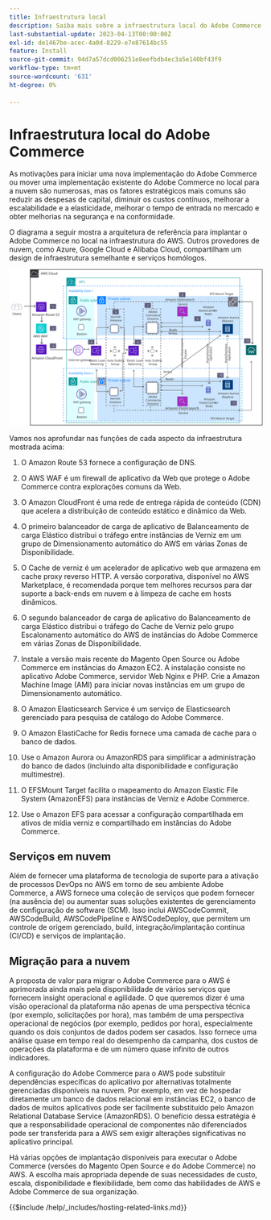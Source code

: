 ```yaml
---
title: Infraestrutura local
description: Saiba mais sobre a infraestrutura local do Adobe Commerce e serviços em nuvem de terceiros.
last-substantial-update: 2023-04-13T00:00:00Z
exl-id: de1467be-acec-4a0d-8229-e7e87614bc55
feature: Install
source-git-commit: 94d7a57dcd006251e8eefbdb4ec3a5e140bf43f9
workflow-type: tm+mt
source-wordcount: '631'
ht-degree: 0%

---
```


# Infraestrutura local do Adobe Commerce

As motivações para iniciar uma nova implementação do Adobe Commerce ou mover uma implementação existente do Adobe Commerce no local para a nuvem são numerosas, mas os fatores estratégicos mais comuns são reduzir as despesas de capital, diminuir os custos contínuos, melhorar a escalabilidade e a elasticidade, melhorar o tempo de entrada no mercado e obter melhorias na segurança e na conformidade.

O diagrama a seguir mostra a arquitetura de referência para implantar o Adobe Commerce no local na infraestrutura do AWS. Outros provedores de nuvem, como Azure, Google Cloud e Alibaba Cloud, compartilham um design de infraestrutura semelhante e serviços homólogos.

![Diagrama que mostra a infraestrutura do Adobe Commerce de auto-hospedagem em serviços em nuvem de terceiros](/help/assets/playbooks/on-premises-infrastructure.svg)

Vamos nos aprofundar nas funções de cada aspecto da infraestrutura mostrada acima:

1. O Amazon Route 53 fornece a configuração de DNS.

1. O AWS WAF é um firewall de aplicativo da Web que protege o Adobe Commerce contra explorações comuns da Web.

1. O Amazon CloudFront é uma rede de entrega rápida de conteúdo (CDN) que acelera a distribuição de conteúdo estático e dinâmico da Web.

1. O primeiro balanceador de carga de aplicativo de Balanceamento de carga Elástico distribui o tráfego entre instâncias de Verniz em um grupo de Dimensionamento automático do AWS em várias Zonas de Disponibilidade.

1. O Cache de verniz é um acelerador de aplicativo web que armazena em cache proxy reverso HTTP. A versão corporativa, disponível no AWS Marketplace, é recomendada porque tem melhores recursos para dar suporte a back-ends em nuvem e à limpeza de cache em hosts dinâmicos.

1. O segundo balanceador de carga de aplicativo do Balanceamento de carga Elástico distribui o tráfego do Cache de Verniz pelo grupo Escalonamento automático do AWS de instâncias do Adobe Commerce em várias Zonas de Disponibilidade.

1. Instale a versão mais recente do Magento Open Source ou Adobe Commerce em instâncias do Amazon EC2. A instalação consiste no aplicativo Adobe Commerce, servidor Web Nginx e PHP. Crie a Amazon Machine Image (AMI) para iniciar novas instâncias em um grupo de Dimensionamento automático.

1. O Amazon Elasticsearch Service é um serviço de Elasticsearch gerenciado para pesquisa de catálogo do Adobe Commerce.

1. O Amazon ElastiCache for Redis fornece uma camada de cache para o banco de dados.

1. Use o Amazon Aurora ou AmazonRDS para simplificar a administração do banco de dados (incluindo alta disponibilidade e configuração multimestre).

1. O EFSMount Target facilita o mapeamento do Amazon Elastic File System (AmazonEFS) para instâncias de Verniz e Adobe Commerce.

1. Use o Amazon EFS para acessar a configuração compartilhada em ativos de mídia verniz e compartilhado em instâncias do Adobe Commerce.

## Serviços em nuvem

Além de fornecer uma plataforma de tecnologia de suporte para a ativação de processos DevOps no AWS em torno de seu ambiente Adobe Commerce, a AWS fornece uma coleção de serviços que podem fornecer (na ausência de) ou aumentar suas soluções existentes de gerenciamento de configuração de software (SCM). Isso inclui AWSCodeCommit, AWSCodeBuild, AWSCodePipeline e AWSCodeDeploy, que permitem um controle de origem gerenciado, build, integração/implantação contínua (CI/CD) e serviços de implantação.

## Migração para a nuvem

A proposta de valor para migrar o Adobe Commerce para o AWS é aprimorada ainda mais pela disponibilidade de vários serviços que fornecem insight operacional e agilidade. O que queremos dizer é uma visão operacional da plataforma não apenas de uma perspectiva técnica (por exemplo, solicitações por hora), mas também de uma perspectiva operacional de negócios (por exemplo, pedidos por hora), especialmente quando os dois conjuntos de dados podem ser casados. Isso fornece uma análise quase em tempo real do desempenho da campanha, dos custos de operações da plataforma e de um número quase infinito de outros indicadores.

A configuração do Adobe Commerce para o AWS pode substituir dependências específicas do aplicativo por alternativas totalmente gerenciadas disponíveis na nuvem. Por exemplo, em vez de hospedar diretamente um banco de dados relacional em instâncias EC2, o banco de dados de muitos aplicativos pode ser facilmente substituído pelo Amazon Relational Database Service (AmazonRDS). O benefício dessa estratégia é que a responsabilidade operacional de componentes não diferenciados pode ser transferida para a AWS sem exigir alterações significativas no aplicativo principal.

Há várias opções de implantação disponíveis para executar o Adobe Commerce (versões do Magento Open Source e do Adobe Commerce) no AWS. A escolha mais apropriada depende de suas necessidades de custo, escala, disponibilidade e flexibilidade, bem como das habilidades de AWS e Adobe Commerce de sua organização.

{{$include /help/_includes/hosting-related-links.md}}
